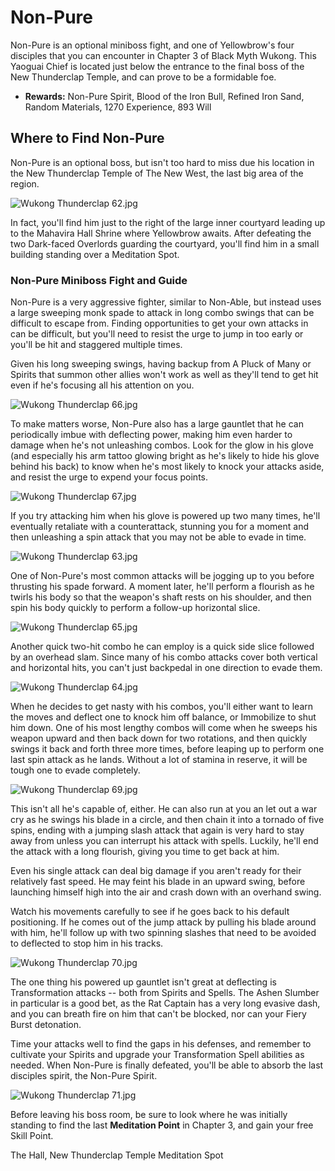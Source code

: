 # Non-Pure

Non-Pure is an optional miniboss fight, and one of Yellowbrow's four disciples that you can encounter in Chapter 3 of Black Myth Wukong. This Yaoguai Chief is located just below the entrance to the final boss of the New Thunderclap Temple, and can prove to be a formidable foe. 

  * **Rewards:** Non-Pure Spirit, Blood of the Iron Bull, Refined Iron Sand, Random Materials, 1270 Experience, 893 Will

## Where to Find Non-Pure

Non-Pure is an optional boss, but isn't too hard to miss due his location in the New Thunderclap Temple of The New West, the last big area of the region. 

![Wukong Thunderclap 62.jpg](https://oyster.ignimgs.com/mediawiki/apis.ign.com/black-myth-wukong/3/35/Wukong_Thunderclap_62.jpg)

In fact, you'll find him just to the right of the large inner courtyard leading up to the Mahavira Hall Shrine where Yellowbrow awaits. After defeating the two Dark-faced Overlords guarding the courtyard, you'll find him in a small building standing over a Meditation Spot. 

### Non-Pure Miniboss Fight and Guide

Non-Pure is a very aggressive fighter, similar to Non-Able, but instead uses a large sweeping monk spade to attack in long combo swings that can be difficult to escape from. Finding opportunities to get your own attacks in can be difficult, but you'll need to resist the urge to jump in too early or you'll be hit and staggered multiple times. 

Given his long sweeping swings, having backup from A Pluck of Many or Spirits that summon other allies won't work as well as they'll tend to get hit even if he's focusing all his attention on you. 

![Wukong Thunderclap 66.jpg](https://oyster.ignimgs.com/mediawiki/apis.ign.com/black-myth-wukong/5/52/Wukong_Thunderclap_66.jpg)

To make matters worse, Non-Pure also has a large gauntlet that he can periodically imbue with deflecting power, making him even harder to damage when he's not unleashing combos. Look for the glow in his glove (and especially his arm tattoo glowing bright as he's likely to hide his glove behind his back) to know when he's most likely to knock your attacks aside, and resist the urge to expend your focus points. 

![Wukong Thunderclap 67.jpg](https://oyster.ignimgs.com/mediawiki/apis.ign.com/black-myth-wukong/7/70/Wukong_Thunderclap_67.jpg)

If you try attacking him when his glove is powered up two many times, he'll eventually retaliate with a counterattack, stunning you for a moment and then unleashing a spin attack that you may not be able to evade in time. 

![Wukong Thunderclap 63.jpg](https://oyster.ignimgs.com/mediawiki/apis.ign.com/black-myth-wukong/0/09/Wukong_Thunderclap_63.jpg)

One of Non-Pure's most common attacks will be jogging up to you before thrusting his spade forward. A moment later, he'll perform a flourish as he twirls his body so that the weapon's shaft rests on his shoulder, and then spin his body quickly to perform a follow-up horizontal slice. 

![Wukong Thunderclap 65.jpg](https://oyster.ignimgs.com/mediawiki/apis.ign.com/black-myth-wukong/5/54/Wukong_Thunderclap_65.jpg)

Another quick two-hit combo he can employ is a quick side slice followed by an overhead slam. Since many of his combo attacks cover both vertical and horizontal hits, you can't just backpedal in one direction to evade them. 

![Wukong Thunderclap 64.jpg](https://oyster.ignimgs.com/mediawiki/apis.ign.com/black-myth-wukong/c/ca/Wukong_Thunderclap_64.jpg)

When he decides to get nasty with his combos, you'll either want to learn the moves and deflect one to knock him off balance, or Immobilize to shut him down. One of his most lengthy combos will come when he sweeps his weapon upward and then back down for two rotations, and then quickly swings it back and forth three more times, before leaping up to perform one last spin attack as he lands. Without a lot of stamina in reserve, it will be tough one to evade completely. 

![Wukong Thunderclap 69.jpg](https://oyster.ignimgs.com/mediawiki/apis.ign.com/black-myth-wukong/8/8a/Wukong_Thunderclap_69.jpg)

This isn't all he's capable of, either. He can also run at you an let out a war cry as he swings his blade in a circle, and then chain it into a tornado of five spins, ending with a jumping slash attack that again is very hard to stay away from unless you can interrupt his attack with spells. Luckily, he'll end the attack with a long flourish, giving you time to get back at him. 

Even his single attack can deal big damage if you aren't ready for their relatively fast speed. He may feint his blade in an upward swing, before launching himself high into the air and crash down with an overhand swing. 

Watch his movements carefully to see if he goes back to his default positioning. If he comes out of the jump attack by pulling his blade around with him, he'll follow up with two spinning slashes that need to be avoided to deflected to stop him in his tracks. 

![Wukong Thunderclap 70.jpg](https://oyster.ignimgs.com/mediawiki/apis.ign.com/black-myth-wukong/f/f1/Wukong_Thunderclap_70.jpg)

The one thing his powered up gauntlet isn't great at deflecting is Transformation attacks -- both from Spirits and Spells. The Ashen Slumber in particular is a good bet, as the Rat Captain has a very long evasive dash, and you can breath fire on him that can't be blocked, nor can your Fiery Burst detonation. 

Time your attacks well to find the gaps in his defenses, and remember to cultivate your Spirits and upgrade your Transformation Spell abilities as needed. When Non-Pure is finally defeated, you'll be able to absorb the last disciples spirit, the Non-Pure Spirit. 

![Wukong Thunderclap 71.jpg](https://oyster.ignimgs.com/mediawiki/apis.ign.com/black-myth-wukong/c/c0/Wukong_Thunderclap_71.jpg)

Before leaving his boss room, be sure to look where he was initially standing to find the last **Meditation Point** in Chapter 3, and gain your free Skill Point. 

The Hall, New Thunderclap Temple Meditation Spot
